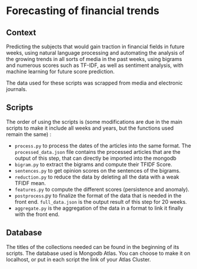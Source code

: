 # Forecasting of financial trends

## Context 
Predicting the subjects that would gain traction in financial fields in future weeks, using natural language processing and automating the analysis of the growing trends in all sorts of media in the past weeks, using bigrams and numerous scores such as TF-IDF, as well as sentiment analysis, with machine learning for future score prediction.

The data used for these scripts was scrapped from media and electronic journals.


## Scripts
The order of using the scripts is (some modifications are due in the main scripts to make it include all weeks and years, but the functions used remain the same) : 
- `process.py` to process the dates of the articles into the same format. The `processed_data.json` file contains the processed articles that are the output of this step, that can directly be imported into the mongodb
- `bigram.py` to extract the bigrams and compute their TFIDF Score.
- `sentences.py` to get opinion scores on the sentences of the bigrams.
- `reduction.py` to reduce the data by deleting all the data with a weak TFIDF mean.
- `features.py` to compute the different scores (persistence and anomaly).
- `postprocess`.py to finalize the format of the data that is needed in the front end. `full_data.json` is the output result of this step for 20 weeks.
- `aggregate.py` is the aggregation of the data in a format to link it finally with the front end.


## Database
The titles of the collections needed can be found in the beginning of its scripts. The database used is Mongodb Atlas. You can choose to make it on localhost, or put in each script the link of your Atlas Cluster.

